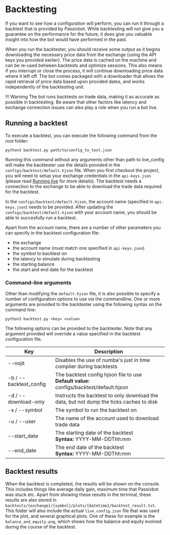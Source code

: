 # Backtesting

If you want to see how a configuration will perform, you can run it through a backtest that is provided by Passivbot.
While backtesting will not give you a guarantee on the performance for the future, it does give you valuable insight
into how the bot would have performed in the past.

When you run the backtester, you should receive some output as it begins downloading the necessary price
data from the exchange (using the API keys you provided earlier). The price data is cached on the machine
and can be re-used between backtests and optimize sessions. This also means if you interrupt or close 
the process, it will continue downloading price data where it left off. 
The bot comes packaged with a downloader that allows the rapid retrieval of price data based upon
provided dates, and works independently of the backtesting unit.

!!! Warning
    The bot runs backtests on trade data, making it as accurate as possible in backtesting. Be aware that other factors
    like latency and exchange connection issues can also play a role when you run a bot live.

## Running a backtest

To execute a backtest, you can execute the following command from the root folder:

```shell
python3 backtest.py path/to/config_to_test.json
```

Running this command without any arguments other than path to live_config will make the backtester use the details provided in the `configs/backtest/default.hjson` file.
When you first checkout the project, you will need to setup your exchange credentials in the `api-keys.json` (please read [Running live](live.md) for more details).
The backtest needs a connection to the exchange to be able to download the trade data required for the backtest.

In the `configs/backtest/default.hjson`, the account name (specified in `api-keys.json`) needs to be provided. After updating
the `configs/backtest/default.hjson` with your account name, you should be able to succesfully run a backtest.

Apart from the account name, there are a number of other parameters you can specify in the backtest configuration file:

* the exchange
* the account name (must match one specified in `api-keys.json`)
* the symbol to backtest on
* the latency to simulate during backtesting
* the starting balance
* the start and end date for the backtest

### Command-line arguments

Other than modifying the `default.hjson` file, it is also possible to specify a number of configuration options to use via the commandline.
One or more arguments are provided to the backtester using the following syntax on the command line:

```shell
python3 backtest.py <key> <value>
```

The following options can be provided to the backtester. Note that any argument provided will override a value specified in the backtest configuration file.

| Key | Description
| --- | -----------
| --nojit | Disables the use of numba's just in time compiler during backtests
| -b / --backtest_config | The backtest config hjson file to use<br/>**Default value:** configs/backtest/default.hjson
| -d / --download-only | Instructs the backtest to only download the data, but not dump the ticks caches to disk
| -s / --symbol | The symbol to run the backtest on
| -u / --user | The name of the account used to download trade data
| --start_date | The starting date of the backtest<br/>**Syntax:** YYYY-MM-DDThh:mm
| --end_date | The end date of the backtest<br/>**Syntax:** YYYY-MM-DDThh:mm

## Backtest results

When the backtest is completed, the results will be shown on the console. This includes things like average daily gain,
maximum time that Passivbot was stuck etc. Apart from showing these results in the terminal, these results are
also stored in `backtests/{exchange}/{symbol}/plots/{datetime}/backtest_result.txt`. This folder will also
include the actual `live_config.json` file that was used for the plot, and several graphical plots. One of these
for example is the `balance_and_equity.png`, which shows how the balance and equity evolved during the course of
the backtest.
